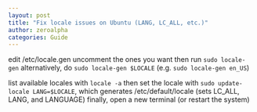 ```yaml
---
layout: post
title: "Fix locale issues on Ubuntu (LANG, LC_ALL, etc.)"
author: zeroalpha
categories: Guide
---
```


edit /etc/locale.gen
uncomment the ones you want
then run `sudo locale-gen`
alternatively, do `sudo locale-gen $LOCALE` (e.g. `sudo locale-gen en_US`)

list available locales with `locale -a`
then set the locale with `sudo update-locale LANG=$LOCALE`, which generates /etc/default/locale (sets LC_ALL, LANG, and LANGUAGE)
finally, open a new terminal (or restart the system)
